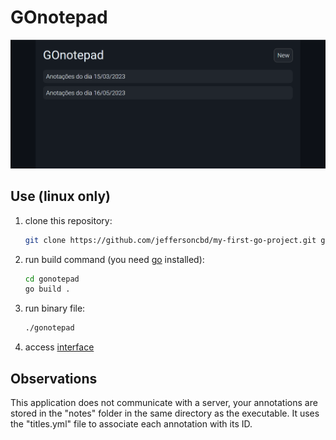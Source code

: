 # GOnotepad

![demonstration](https://raw.githubusercontent.com/jeffersoncbd/my-first-go-project/main/demo.png)

## Use (linux only)

1. clone this repository:
   ```bash
   git clone https://github.com/jeffersoncbd/my-first-go-project.git gonotepad
   ```
2. run build command (you need [go](https://go.dev/dl/) installed):
   ```bash
   cd gonotepad
   go build .
   ```
3. run binary file:
   ```bash
   ./gonotepad
   ```
4. access [interface](http://localhost:8080)

## Observations

This application does not communicate with a server, your annotations are stored in the "notes" folder in the same directory as the executable. It uses the "titles.yml" file to associate each annotation with its ID.
